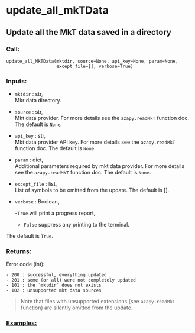 # update_all_mkTData

## Update all the MkT data saved in a directory

### Call:

```
update_all_MkTData(mktdir, source=None, api_key=None, param=None,
                   except_file=[], verbose=True)
```

### Inputs:
* `mktdir` : str, <br>
Mkr data directory.
* `source` : str, <br>
Mkt data provider.
For more details see the `azapy.readMkT` function doc.
The default is `None`.
* `api_key` : str, <br>
Mkt data provider API key.
For more details see the `azapy.readMkT` function doc.
The default is `None`
* `param` : dict, <br>
Additional parameters required by mkt data provider.
For more details see the `azapy.readMkT` function doc.
The default is `None`.
* `except_file` : list, <br>
List of symbols to be omitted from the update. The default is [].
* `verbose` : Boolean, <br>

  -`True` will print a progress report,
  - `False` suppress any printing to the terminal.

The default is `True`.

### Returns:
Error code (int):

    - 200 : successful, everything updated
    - 201 : some (or all) were not completely updated
    - 101 : the `mktdir` does not exists
    - 102 : unsupported mkt data sources

> Note that files with unsupported extensions (see `azapy.readMkT` function)
are silently omitted from the update.

### [Examples:](https://github.com/Mircea-MMXXI/azapy/blob/main/scripts/util/update_all_MkTData_example.py)
